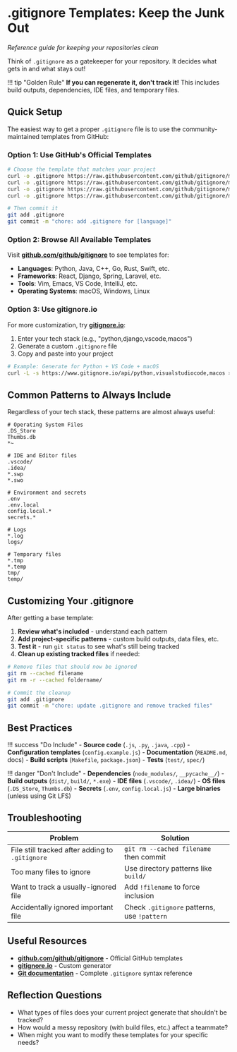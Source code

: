 # .gitignore Templates: Keep the Junk Out

*Reference guide for keeping your repositories clean*

Think of `.gitignore` as a gatekeeper for your repository. It decides what gets in and what stays out!

!!! tip "Golden Rule"
    **If you can regenerate it, don't track it!** This includes build outputs, dependencies, IDE files, and temporary files.

## Quick Setup

The easiest way to get a proper `.gitignore` file is to use the community-maintained templates from GitHub:

### Option 1: Use GitHub's Official Templates

```bash
# Choose the template that matches your project
curl -o .gitignore https://raw.githubusercontent.com/github/gitignore/main/Node.gitignore     # Node.js
curl -o .gitignore https://raw.githubusercontent.com/github/gitignore/main/Python.gitignore   # Python
curl -o .gitignore https://raw.githubusercontent.com/github/gitignore/main/Java.gitignore     # Java
curl -o .gitignore https://raw.githubusercontent.com/github/gitignore/main/C++.gitignore      # C++

# Then commit it
git add .gitignore
git commit -m "chore: add .gitignore for [language]"
```

### Option 2: Browse All Available Templates

Visit **[github.com/github/gitignore](https://github.com/github/gitignore)** to see templates for:

- **Languages**: Python, Java, C++, Go, Rust, Swift, etc.
- **Frameworks**: React, Django, Spring, Laravel, etc.
- **Tools**: Vim, Emacs, VS Code, IntelliJ, etc.
- **Operating Systems**: macOS, Windows, Linux

### Option 3: Use gitignore.io

For more customization, try **[gitignore.io](https://gitignore.io)**:

1. Enter your tech stack (e.g., "python,django,vscode,macos")
2. Generate a custom `.gitignore` file
3. Copy and paste into your project

```bash
# Example: Generate for Python + VS Code + macOS
curl -L -s https://www.gitignore.io/api/python,visualstudiocode,macos > .gitignore
```

## Common Patterns to Always Include

Regardless of your tech stack, these patterns are almost always useful:

```gitignore
# Operating System Files
.DS_Store
Thumbs.db
*~

# IDE and Editor files
.vscode/
.idea/
*.swp
*.swo

# Environment and secrets
.env
.env.local
config.local.*
secrets.*

# Logs
*.log
logs/

# Temporary files
*.tmp
*.temp
tmp/
temp/
```

## Customizing Your .gitignore

After getting a base template:

1. **Review what's included** - understand each pattern
2. **Add project-specific patterns** - custom build outputs, data files, etc.
3. **Test it** - run `git status` to see what's still being tracked
4. **Clean up existing tracked files** if needed:

```bash
# Remove files that should now be ignored
git rm --cached filename
git rm -r --cached foldername/

# Commit the cleanup
git add .gitignore
git commit -m "chore: update .gitignore and remove tracked files"
```

## Best Practices

!!! success "Do Include"
    - **Source code** (`.js`, `.py`, `.java`, `.cpp`)
    - **Configuration templates** (`config.example.js`)
    - **Documentation** (`README.md`, docs)
    - **Build scripts** (`Makefile`, `package.json`)
    - **Tests** (`test/`, `spec/`)

!!! danger "Don't Include"
    - **Dependencies** (`node_modules/`, `__pycache__/`)
    - **Build outputs** (`dist/`, `build/`, `*.exe`)
    - **IDE files** (`.vscode/`, `.idea/`)
    - **OS files** (`.DS_Store`, `Thumbs.db`)
    - **Secrets** (`.env`, `config.local.js`)
    - **Large binaries** (unless using Git LFS)

## Troubleshooting

| Problem | Solution |
|---------|----------|
| File still tracked after adding to `.gitignore` | `git rm --cached filename` then commit |
| Too many files to ignore | Use directory patterns like `build/` |
| Want to track a usually-ignored file | Add `!filename` to force inclusion |
| Accidentally ignored important file | Check `.gitignore` patterns, use `!pattern` |

## Useful Resources

- **[github.com/github/gitignore](https://github.com/github/gitignore)** - Official GitHub templates
- **[gitignore.io](https://gitignore.io)** - Custom generator
- **[Git documentation](https://git-scm.com/docs/gitignore)** - Complete `.gitignore` syntax reference

## Reflection Questions

- What types of files does your current project generate that shouldn't be tracked?
- How would a messy repository (with build files, etc.) affect a teammate?
- When might you want to modify these templates for your specific needs?
